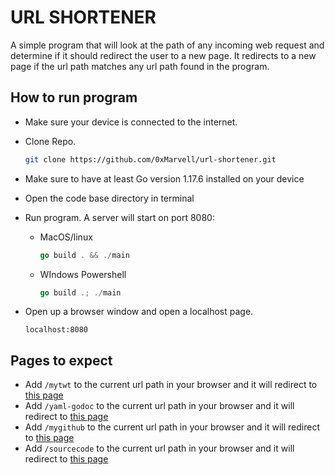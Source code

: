 # URL SHORTENER

A simple program that will look at the path of any incoming web request and determine if it should redirect the user to a new page. It redirects to a new page if the url path matches any url path found in the program.  

## How to run program

- Make sure your device is connected to the internet.
- Clone Repo.

    ```bash
    git clone https://github.com/0xMarvell/url-shortener.git
    ```

- Make sure to have at least Go version 1.17.6 installed on your device
- Open the code base directory in terminal
- Run program. A server will start on port 8080:
  - MacOS/linux

      ```go
      go build . && ./main
      ```

  - WIndows Powershell

      ```go
      go build .; ./main
      ```

- Open up a browser window and open a localhost page.

    ```
    localhost:8080
    ```

## Pages to expect

- Add ```/mytwt``` to the current url path in your browser and it will redirect to [this page](https://twitter.com/OxMarvell)
- Add ```/yaml-godoc``` to the current url path in your browser and it will redirect to [this page](https://godoc.org/gopkg.in/yaml.v2)
- Add `/mygithub` to the current url path in your browser and it will redirect to [this page](https://github.com/0xMarvell)
- Add `/sourcecode` to the current url path in your browser and it will redirect to [this page](https://github.com/0xMarvell/url-shortener)
